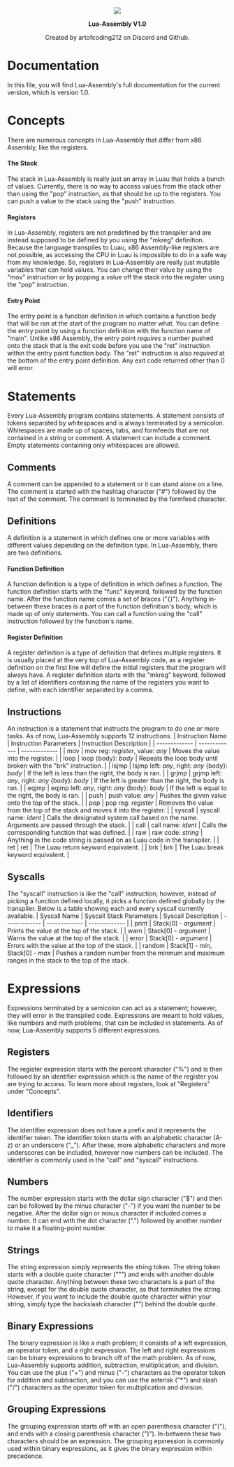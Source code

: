 <p align="center">
  <img src="https://github.com/artofcoding212/Lua-Assembly/blob/main/Logo.png">
</p>

<div align="center">
  <b>Lua-Assembly V1.0</b>
  <p>Created by artofcoding212 on Discord and Github.</p>
</div>

# Documentation
In this file, you will find Lua-Assembly's full documentation for the current version, which is version 1.0.

# Concepts
There are numerous concepts in Lua-Assembly that differ from x86 Assembly, like the registers.
#### The Stack
The stack in Lua-Assembly is really just an array in Luau that holds a bunch of values. Currently, there is no way to access values from the stack other than using the "pop" instruction, as that should be up 
to the registers. You can push a value to the stack using the "push" instruction.
#### Registers
In Lua-Assembly, registers are not predefined by the transpiler and are instead supposed to be defined by you using the "mkreg" definition. Because the language transpiles to Luau, x86 Assembly-like registers
are not possible, as accessing the CPU in Luau is impossible to do in a safe way from my knowledge. So, registers in Lua-Assembly are really just mutable variables that can hold values. You can change their
value by using the "mov" instruction or by popping a value off the stack into the register using the "pop" instruction.
#### Entry Point
The entry point is a function definition in which contains a function body that will be ran at the start of the program no matter what. You can define the entry point by using a function definition with
the function name of "main". Unlike x86 Assembly, the entry point *requires* a number pushed onto the stack that is the exit code before you use the "ret" instruction within the entry point function body.
The "ret" instruction is also *required* at the bottom of the entry point definition. Any exit code returned other than 0 will error.

# Statements
Every Lua-Assembly program contains statements. A statement consists of tokens separated by whitespaces and is always terminated by a semicolon. Whitespaces are made up of spaces, tabs, and formfeeds that
are not contained in a string or comment. A statement can include a comment. Empty statements containing only whitespaces are allowed.

## Comments
A comment can be appended to a statement or it can stand alone on a line. The comment is started with the hashtag character ("#") followed by the text of the comment. The comment is terminated by the
formfeed character.

## Definitions
A definition is a statement in which defines one or more variables with different values depending on the definition type. In Lua-Assembly, there are two definitions.
#### Function Definition
A function definition is a type of definition in which defines a function. The function definition starts with the "func" keyword, followed by the function name. After the function name comes a set
of braces ("{}"). Anything in-between these braces is a part of the function definition's body, which is made up of only statements. You can call a function using the "call" instruction followed by
the function's name.
#### Register Definition
A register definition is a type of definition that defines multiple registers. It is usually placed at the very top of Lua-Assembly code, as a register definition on the first line will define
the initial registers that the program will always have. A register definition starts with the "mkreg" keyword, followed by a list of identifiers containing the name of the registers you want
to define, with each identifier separated by a comma.

## Instructions
An instruction is a statement that instructs the program to do one or more tasks. As of now, Lua-Assembly supports 12 instructions.
| Instruction Name | Instruction Parameters | Instruction Description |
| ------------- | ------------- | ------------- |
| mov           | mov reg: *register*, value: *any*              | Moves the value into the register. |
| loop          | loop {body}: *body*                            | Repeats the loop body until broken with the "brk" instruction. |
| lsjmp         | lsjmp left: *any*, right: *any* {body}: *body* | If the left is less than the right, the body is ran. |
| grjmp         | grjmp left: *any*, right: *any* {body}: *body* | If the left is greater than the right, the body is ran. |
| eqjmp         | eqjmp left: *any*, right: *any* {body}: *body* | If the left is equal to the right, the body is ran. |
| push          | push value: *any*                              | Pushes the given value onto the top of the stack. |
| pop           | pop reg: *register*                            | Removes the value from the top of the stack and moves it into the register. |
| syscall       | syscall name: *ident*                          | Calls the designated system call based on the name. Arguments are passed through the stack. |
| call          | call name: *ident*                             | Calls the corresponding function that was defined. |
| raw           | raw code: *string*                             | Anything in the code string is passed on as Luau code in the transpiler. |
| ret           | ret                                            | The Luau return keyword equivalent. |
| brk           | brk                                            | The Luau break keyword equivalent. |

## Syscalls
The "syscall" instruction is like the "call" instruction; however, instead of picking a function defined locally, it picks a function defined globally by the transpiler. Below is a table
showing each and every syscall currently available.
| Syscall Name | Syscall Stack Parameters | Syscall Description
| ------------- | ------------- | ------------- |
| print  | Stack\[0\] - *argument*                | Prints the value at the top of the stack. |
| warn   | Stack\[0\] - *argument*                | Warns the value at the top of the stack. |
| error  | Stack\[0\] - *argument*                | Errors with the value at the top of the stack. |
| random | Stack\[1\] - *min*, Stack\[0\] - *max* | Pushes a random number from the minmum and maximum ranges in the stack to the top of the stack.

# Expressions
Expressions terminated by a semicolon can act as a statement; however, they will error in the transpiled code. Expressions are meant to hold values, like numbers and math problems, that can
be included in statements. As of now, Lua-Assembly supports 5 different expressions.
## Registers
The register expression starts with the percent character ("%") and is then followed by an identifier expression which is the name of the register you are trying to access. To learn more
about registers, look at "Registers" under "Concepts".
## Identifiers
The identifier expression does not have a prefix and it represents the identifier token. The identifier token starts with an alphabetic character (A-z) or an underscore ("_"). After these,
more alphabetic characters and more underscores can be included, however now numbers can be included. The identifier is commonly used in the "call" and "syscall" instructions.
## Numbers
The number expression starts with the dollar sign character ("$") and then can be followed by the minus character ("-") if you want the number to be negative. After the dollar sign or
minus character if included comes a number. It can end with the dot character (".") followed by another number to make it a floating-point number.
## Strings
The string expression simply represents the string token. The string token starts with a double quote character (""") and ends with another double quote character. Anything between these
two characters is a part of the string, except for the double quote character, as that terminates the string. However, if you want to include the double quote character within your string,
simply type the backslash character ("\") behind the double quote.
## Binary Expressions
The binary expression is like a math problem; it consists of a left expression, an operator token, and a right expression. The left and right expressions can be binary expressions to
branch off of the math problem. As of now, Lua-Assembly supports addition, subtraction, multiplication, and division. You can use the plus ("+") and minus ("-") characters as the operator
token for addition and subtraction, and you can use the asterisk ("*") and slash ("/") characters as the operator token for multiplication and division.
## Grouping Expressions
The grouping expression starts off with an open parenthesis character ("("), and ends with a closing parenthesis character (")"). In-between these two characters should be an expression.
The grouping epxression is commonly used within binary expressions, as it gives the binary expression within precedence.

